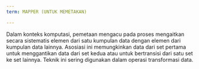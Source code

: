```yaml
---
term: MAPPER (UNTUK MEMETAKAN)

---
```

Dalam konteks komputasi, pemetaan mengacu pada proses mengaitkan secara sistematis elemen dari satu kumpulan data dengan elemen dari kumpulan data lainnya. Asosiasi ini memungkinkan data dari set pertama untuk menggantikan data dari set kedua atau untuk bertransisi dari satu set ke set lainnya. Teknik ini sering digunakan dalam operasi transformasi data.